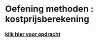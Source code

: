 # Oefening methoden : kostprijsberekening

### [klik hier voor opdracht](Methoden-01-KostprijsBerekenen.pdf)
